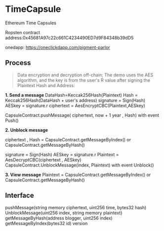 # TimeCapsule
Ethereum Time Capsules

Ropsten contract address:0x45681A97c22c661C4234490ED7d9F84348b39dD5

onedapp: https://oneclickdapp.com/pigment-parlor

## Process

> Data encryption and decryption off-chain;
> The demo uses the AES algorithm, and the key is from the user's R value after signing the Plaintext Hash and Address:
 

 **1. Send a message**
 DataHash=Keccak256Hash(Plaintext)
 Hash  = Keccak256Hash(DataHash + user's address)
 signature = Sign(Hash)
 AESkey = signature.r
 ciphertext = AesEncryptCBC(Plaintext,AESkey)

 CapsuleContract.pushMessage( ciphertext, now + 1 year , Hash) 
 with event Push()
 
 

 **2. Unblock message**

 ciphertext , Hash = CapsuleContract.getMessageByIndex()
 or  CapsuleContract.getMessageByHash()
 
 signature = Sign(Hash)
 AESkey = signature.r
 Plaintext = AesDecryptCBC(ciphertext , AESkey)
 CapsuleContract.UnblockMessage(index, Plaintext) 
 with  event Unblock()
 

 **3. View message**
  Plaintext  = CapsuleContract.getMessageByIndex()
 or  CapsuleContract.getMessageByHash()
 
 
 
## Interface
 pushMessage(string memory ciphertext, uint256 time, bytes32 hash)
 UnblockMessage(uint256 index, string memory plaintext)
 getMessageByHash(address blogger, uint256 index)
 getMessageByIndex(bytes32 id)
 version 
